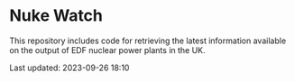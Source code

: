 # Nuke Watch

This repository includes code for retrieving the latest information available on the output of EDF nuclear power plants in the UK.

Last updated: 2023-09-26 18:10